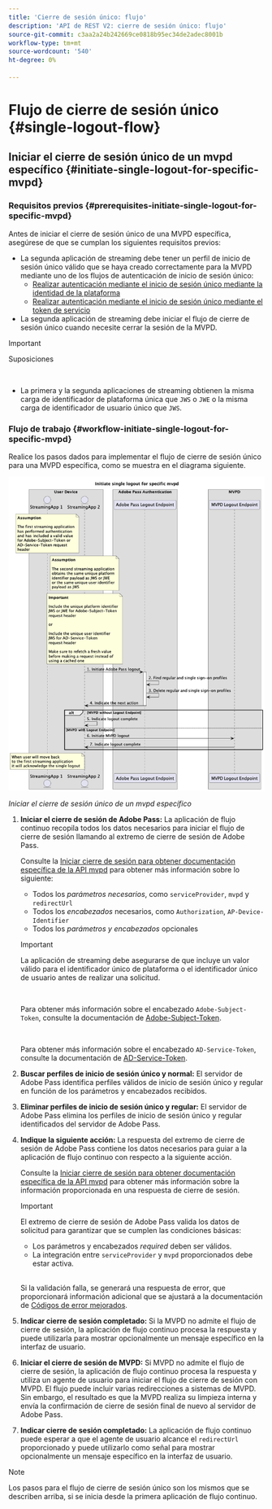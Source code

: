 ```yaml
---
title: 'Cierre de sesión único: flujo'
description: 'API de REST V2: cierre de sesión único: flujo'
source-git-commit: c3aa2a24b242669ce0818b95ec34de2adec8001b
workflow-type: tm+mt
source-wordcount: '540'
ht-degree: 0%

---
```



# Flujo de cierre de sesión único {#single-logout-flow}

## Iniciar el cierre de sesión único de un mvpd específico {#initiate-single-logout-for-specific-mvpd}

### Requisitos previos {#prerequisites-initiate-single-logout-for-specific-mvpd}

Antes de iniciar el cierre de sesión único de una MVPD específica, asegúrese de que se cumplan los siguientes requisitos previos:

* La segunda aplicación de streaming debe tener un perfil de inicio de sesión único válido que se haya creado correctamente para la MVPD mediante uno de los flujos de autenticación de inicio de sesión único:
   * [Realizar autenticación mediante el inicio de sesión único mediante la identidad de la plataforma](./rest-api-v2-single-sign-on-platform-identity-flows.md)
   * [Realizar autenticación mediante el inicio de sesión único mediante el token de servicio](./rest-api-v2-single-sign-on-service-token-flows.md)
* La segunda aplicación de streaming debe iniciar el flujo de cierre de sesión único cuando necesite cerrar la sesión de la MVPD.

>[!IMPORTANT]
> 
> Suposiciones
>
> <br/>
> 
> * La primera y la segunda aplicaciones de streaming obtienen la misma carga de identificador de plataforma única que `JWS` o `JWE` o la misma carga de identificador de usuario único que `JWS`.

### Flujo de trabajo {#workflow-initiate-single-logout-for-specific-mvpd}

Realice los pasos dados para implementar el flujo de cierre de sesión único para una MVPD específica, como se muestra en el diagrama siguiente.

![Iniciar el cierre de sesión único de un mvpd específico](../../../assets/rest-api-v2/flows/single-sign-on-flows/rest-api-v2-initiate-single-logout-for-specific-mvpd-flow.png)

*Iniciar el cierre de sesión único de un mvpd específico*

1. **Iniciar el cierre de sesión de Adobe Pass:** La aplicación de flujo continuo recopila todos los datos necesarios para iniciar el flujo de cierre de sesión llamando al extremo de cierre de sesión de Adobe Pass.

   Consulte la [Iniciar cierre de sesión para obtener documentación específica de la API mvpd](../../apis/logout-apis/rest-api-v2-logout-apis-initiate-logout-for-specific-mvpd.md) para obtener más información sobre lo siguiente:
   * Todos los _parámetros necesarios_, como `serviceProvider`, `mvpd` y `redirectUrl`
   * Todos los _encabezados_ necesarios, como `Authorization`, `AP-Device-Identifier`
   * Todos los _parámetros y encabezados_ opcionales

   >[!IMPORTANT]
   > 
   > La aplicación de streaming debe asegurarse de que incluye un valor válido para el identificador único de plataforma o el identificador único de usuario antes de realizar una solicitud.
   >
   > <br/>
   > 
   > Para obtener más información sobre el encabezado `Adobe-Subject-Token`, consulte la documentación de [Adobe-Subject-Token](../../appendix/headers/rest-api-v2-appendix-headers-adobe-subject-token.md).
   > 
   > <br/>
   > 
   > Para obtener más información sobre el encabezado `AD-Service-Token`, consulte la documentación de [AD-Service-Token](../../appendix/headers/rest-api-v2-appendix-headers-ad-service-token.md).

1. **Buscar perfiles de inicio de sesión único y normal:** El servidor de Adobe Pass identifica perfiles válidos de inicio de sesión único y regular en función de los parámetros y encabezados recibidos.

1. **Eliminar perfiles de inicio de sesión único y regular:** El servidor de Adobe Pass elimina los perfiles de inicio de sesión único y regular identificados del servidor de Adobe Pass.

1. **Indique la siguiente acción:** La respuesta del extremo de cierre de sesión de Adobe Pass contiene los datos necesarios para guiar a la aplicación de flujo continuo con respecto a la siguiente acción.

   Consulte la [Iniciar cierre de sesión para obtener documentación específica de la API mvpd](../../apis/logout-apis/rest-api-v2-logout-apis-initiate-logout-for-specific-mvpd.md) para obtener más información sobre la información proporcionada en una respuesta de cierre de sesión.

   >[!IMPORTANT]
   >
   > El extremo de cierre de sesión de Adobe Pass valida los datos de solicitud para garantizar que se cumplen las condiciones básicas:
   >
   > * Los parámetros y encabezados _required_ deben ser válidos.
   > * La integración entre `serviceProvider` y `mvpd` proporcionados debe estar activa.
   >
   > <br/>
   > 
   > Si la validación falla, se generará una respuesta de error, que proporcionará información adicional que se ajustará a la documentación de [Códigos de error mejorados](../../../enhanced-error-codes.md).

1. **Indicar cierre de sesión completado:** Si la MVPD no admite el flujo de cierre de sesión, la aplicación de flujo continuo procesa la respuesta y puede utilizarla para mostrar opcionalmente un mensaje específico en la interfaz de usuario.

1. **Iniciar el cierre de sesión de MVPD:** Si MVPD no admite el flujo de cierre de sesión, la aplicación de flujo continuo procesa la respuesta y utiliza un agente de usuario para iniciar el flujo de cierre de sesión con MVPD. El flujo puede incluir varias redirecciones a sistemas de MVPD. Sin embargo, el resultado es que la MVPD realiza su limpieza interna y envía la confirmación de cierre de sesión final de nuevo al servidor de Adobe Pass.

1. **Indicar cierre de sesión completado:** La aplicación de flujo continuo puede esperar a que el agente de usuario alcance el `redirectUrl` proporcionado y puede utilizarlo como señal para mostrar opcionalmente un mensaje específico en la interfaz de usuario.

>[!NOTE]
>
> Los pasos para el flujo de cierre de sesión único son los mismos que se describen arriba, si se inicia desde la primera aplicación de flujo continuo.

